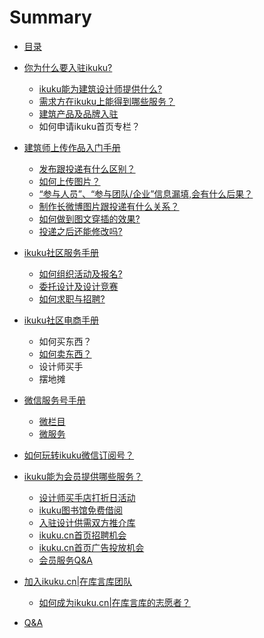 # Summary

* [目录](README.md)  
* [你为什么要入驻ikuku?](signup.md)  
  * [ikuku能为建筑设计师提供什么?](signup-1.md)
  * [需求方在ikuku上能得到哪些服务？](o2o.md) 
  * [建筑产品及品牌入驻](signup-3.md)  
  * 如何申请ikuku首页专栏？
* [建筑师上传作品入门手册](101.md)
  * [发布跟投递有什么区别？](101-1.md)
  * [如何上传图片？](101-2.md)
  * [“参与人员”、“参与团队/企业”信息漏填,会有什么后果？](101-3.md)
  * [制作长微博图片跟投递有什么关系？](101-4.md) 
  * [如何做到图文穿插的效果?](101-5.md)
  * [投递之后还能修改吗?](101-6.md)
 
* [ikuku社区服务手册](ucenter.md)   
  * [如何组织活动及报名?](ucenter-1.md)  
  * [委托设计及设计竞赛](ucenter-3.md)
  * [如何求职与招聘?](ucenter-2.md)
  
* [ikuku社区电商手册](shop.md)  
  * 如何买东西？
  * [如何卖东西？](shop-2.md)  
  * 设计师买手 
  * 摆地摊  
   
   
* [微信服务号手册](weixin.md)
  * [微栏目](weixin-2.md)
  * [微服务](weixin-3.md)
  
  
* [如何玩转ikuku微信订阅号？](weixinsubscribe.md)  


* [ikuku能为会员提供哪些服务？](member.md)  
  * [设计师买手店打折日活动](member-3.md)
  * [ikuku图书馆免费借阅](library.md)  
  * [入驻设计供需双方推介库](member-4.md)  
  * [ikuku.cn首页招聘机会](member-5.md)  
  * [ikuku.cn首页广告投放机会](member-6.md)
  * [会员服务Q&A](member-2.md)  

* [加入ikuku.cn|在库言库团队](volunteer.md)    
  * [如何成为ikuku.cn|在库言库的志愿者？](volunteer-1.md)  

* [Q&A](qa.md)

